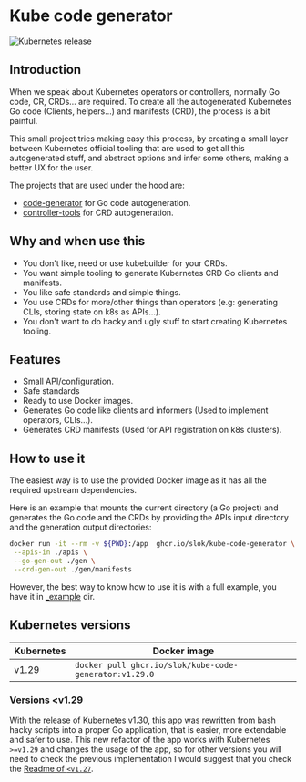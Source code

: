 # Kube code generator

![Kubernetes release](https://img.shields.io/badge/Kubernetes-v1.<30-green?logo=Kubernetes&style=flat&color=326CE5&logoColor=white)

## Introduction

When we speak about Kubernetes operators or controllers, normally Go code, CR, CRDs... are required. To create all the autogenerated Kubernetes Go code (Clients, helpers...) and manifests (CRD), the process is a bit painful.

This small project tries making easy this process, by creating a small layer between Kubernetes official tooling that are used to get all this autogenerated stuff, and abstract options and infer some others, making a better UX for the user.

The projects that are used under the hood are:

- [code-generator](https://github.com/kubernetes/code-generator) for Go code autogeneration.
- [controller-tools](https://github.com/kubernetes-sigs/controller-tools) for CRD autogeneration.

## Why and when use this

- You don't like, need or use kubebuilder for your CRDs.
- You want simple tooling to generate Kubernetes CRD Go clients and manifests.
- You like safe standards and simple things.
- You use CRDs for more/other things than operators (e.g: generating CLIs, storing state on k8s as APIs...).
- You don't want to do hacky and ugly stuff to start creating Kubernetes tooling.

## Features

- Small API/configuration.
- Safe standards
- Ready to use Docker images.
- Generates Go code like clients and informers (Used to implement operators, CLIs...).
- Generates CRD manifests (Used for API registration on k8s clusters).

## How to use it

The easiest way is to use the provided Docker image as it has all the required upstream dependencies.

Here is an example that mounts the current directory (a Go project) and generates the Go code and the CRDs by providing the APIs input directory and the generation output directories:

```bash
docker run -it --rm -v ${PWD}:/app  ghcr.io/slok/kube-code-generator \
 --apis-in ./apis \
 --go-gen-out ./gen \
 --crd-gen-out ./gen/manifests
```

However, the best way to know how to use it is with a full example, you have it in [_example](_example/) dir.

## Kubernetes versions

| Kubernetes | Docker image                                            |
| ---------- | ------------------------------------------------------- |
|  v1.29     | `docker pull ghcr.io/slok/kube-code-generator:v1.29.0`  |

### Versions <v1.29

With the release of Kubernetes v1.30, this app was rewritten from bash hacky scripts into a proper Go application, that is easier, more extendable and safer to use. This new refactor of the app works with Kubernetes `>=v1.29` and changes the usage of the app, so for other versions you will need to check the previous implementation I would suggest that you check the [Readme of `<v1.27`](https://github.com/slok/kube-code-generator/tree/v1.27.0).

